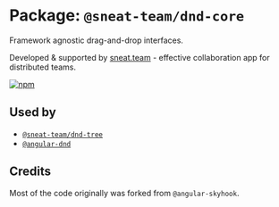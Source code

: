 # Package: `@sneat-team/dnd-core`

Framework agnostic drag-and-drop interfaces.

Developed & supported by [sneat.team](https://sneat.team) - effective collaboration app for distributed teams.

[![npm](https://img.shields.io/npm/v/@sneat/dnd-core.svg)](https://www.npmjs.com/package/@sneat/dnd-core)

## Used by

- [`@sneat-team/dnd-tree`](https://github.com/sneat-team/sneat-dnd/tree/master/projects/dnd-tree)
- [`@angular-dnd`](https://github.com/sneat-team/angular-dnd)

## Credits

Most of the code originally was forked from `@angular-skyhook`.
